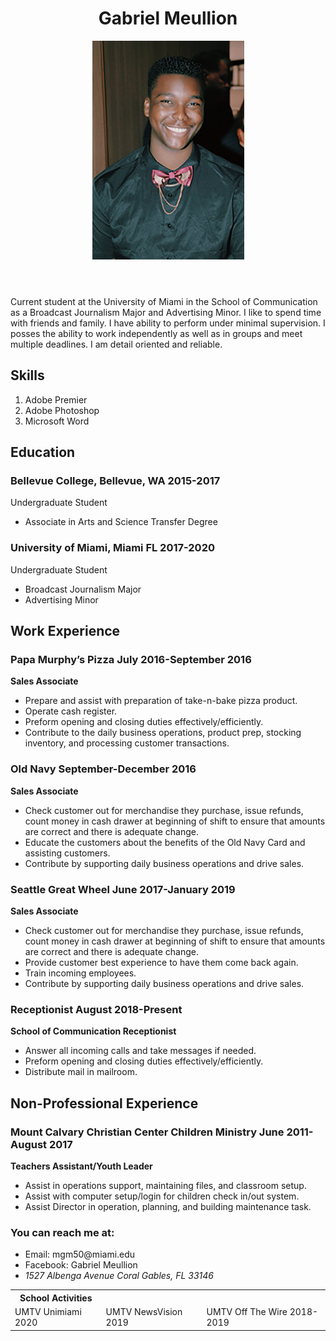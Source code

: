 <!DOCTYPE HTML>

<head>
  <!--<title>Resume</title>-->
  <meta charset= "utf-8">
</head>

<body>
    <header>
<h1> Gabriel Meullion </h1>
      
<img src="headshot.jpg" alt="headshot" />

</header>

<main>

  <p> Current student at the University of Miami in the School of Communication as a
  Broadcast Journalism Major and Advertising Minor. I like to spend time with friends and family. I have ability to perform under minimal supervision. I posses the ability to work independently as well as in groups and meet multiple deadlines. I am detail oriented and reliable.</p>
<section>

  <h2> Skills </h2>

<ol>
  <li> Adobe Premier </li>
  <li> Adobe Photoshop </li>
  <li> Microsoft Word </li> 
</ol>

<h2> Education </h2>

<h3> Bellevue College, Bellevue, WA 2015-2017 </h3>
   Undergraduate Student
     <ul>
  <li>Associate in Arts and Science Transfer Degree</li>
  </ul>
<h3> University of Miami, Miami FL 2017-2020 </h3>
   Undergraduate Student
  <ul>
  <li> Broadcast Journalism Major</li>
  <li> Advertising Minor </li>
  </ul>
</section>

  <h2>Work Experience</h2>
<h3> Papa Murphy’s Pizza July 2016-September 2016</h3>

<p><strong>Sales Associate</strong></p>
  <ul>
    <li> Prepare and assist with preparation of take-n-bake pizza product.</li>
    <li> Operate cash register.</li>
    <li> Preform opening and closing duties effectively/efficiently.</li>
   <li> Contribute to the daily business operations, product prep, stocking inventory, and processing customer transactions.</li>
  </ul>

  <h3>Old Navy September-December 2016</h3>

<p><strong> Sales Associate</strong></p>
<ul>
  <li>Check customer out for merchandise they purchase, issue refunds, count money in cash drawer at beginning of shift to ensure that amounts are correct and there is adequate change.</li>
  <li> Educate the customers about the benefits of the Old Navy Card and assisting customers.</li>
  <li> Contribute by supporting daily business operations and drive sales.</li>
</ul>

<h3> Seattle Great Wheel June 2017-January 2019</h3>

<p><strong>Sales Associate</strong></p>
  <ul>
    <li> Check customer out for merchandise they purchase, issue refunds, count money in cash drawer at beginning of shift to ensure that amounts are correct and there is adequate change.</li>
    <li> Provide customer best experience to have them come back again.</li>
    <li> Train incoming employees.</li>
    <li> Contribute by supporting daily business operations and drive sales.</li>
  </ul>

<h3> Receptionist August 2018-Present</h3>

<p><strong>School of Communication Receptionist</strong></p>
  <ul>
    <li> Answer all incoming calls and take messages if needed.</li>
    <li> Preform opening and closing duties effectively/efficiently.</li>
   <li> Distribute mail in mailroom.</li>
  </ul>

  <h2>Non-Professional Experience</h2>
  <h3> Mount Calvary Christian Center Children Ministry June 2011-August 2017</h3>

<p><strong>Teachers Assistant/Youth Leader</strong></p>
<ul>
  <li> Assist in operations support, maintaining files, and classroom setup.</li>
  <li> Assist with computer setup/login for children check in/out system.</li>
  <li> Assist Director in operation, planning, and building maintenance task.</li>
</ul>

<table>
<tr>
  <th>School Activities </th>
 </tr>
<tr>
  <td>UMTV Unimiami 2020</td>
  <td>UMTV NewsVision 2019</td>
  <td>UMTV Off The Wire 2018-2019</td>

</main>

<footer>
  <h3>You can reach me at:</h3>
    <ul>
      <li>Email: mgm50@miami.edu</li>
      <li>Facebook: Gabriel Meullion</li>
<li> <address>
  1527 Albenga Avenue
  Coral Gables, FL 33146
</address>
</li>
</ul>
  </footer>

</body>

</html>
